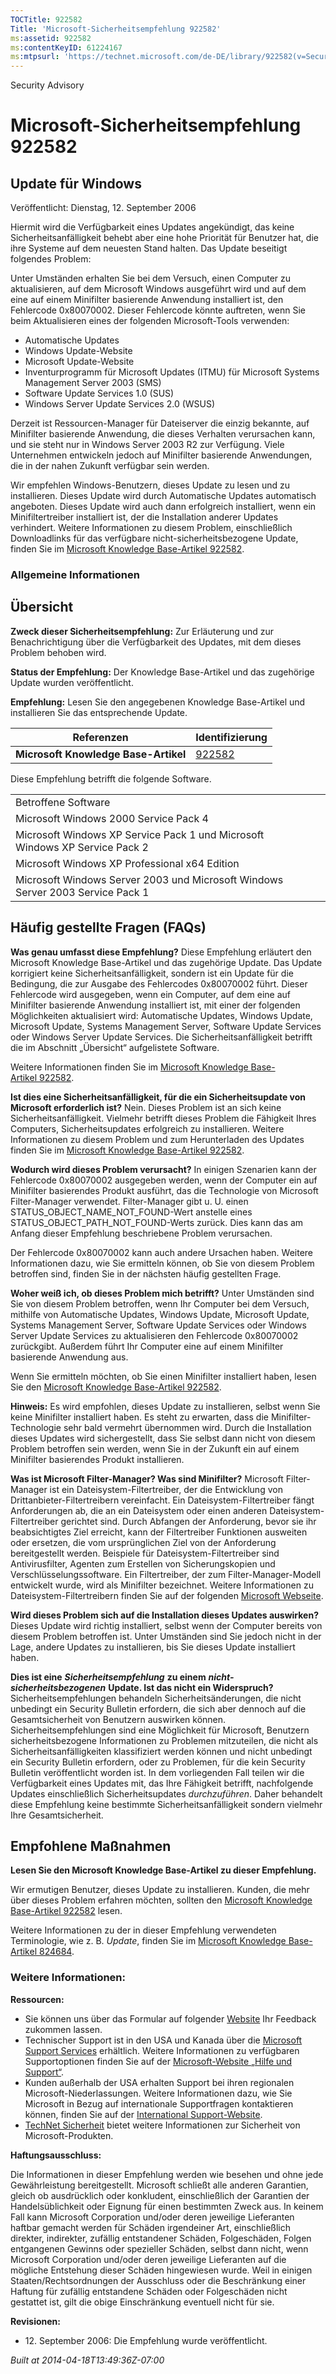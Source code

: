 ```yaml
---
TOCTitle: 922582
Title: 'Microsoft-Sicherheitsempfehlung 922582'
ms:assetid: 922582
ms:contentKeyID: 61224167
ms:mtpsurl: 'https://technet.microsoft.com/de-DE/library/922582(v=Security.10)'
---
```


Security Advisory

Microsoft-Sicherheitsempfehlung 922582
======================================

Update für Windows
------------------

Veröffentlicht: Dienstag, 12. September 2006

Hiermit wird die Verfügbarkeit eines Updates angekündigt, das keine Sicherheitsanfälligkeit behebt aber eine hohe Priorität für Benutzer hat, die ihre Systeme auf dem neuesten Stand halten. Das Update beseitigt folgendes Problem:

Unter Umständen erhalten Sie bei dem Versuch, einen Computer zu aktualisieren, auf dem Microsoft Windows ausgeführt wird und auf dem eine auf einem Minifilter basierende Anwendung installiert ist, den Fehlercode 0x80070002. Dieser Fehlercode könnte auftreten, wenn Sie beim Aktualisieren eines der folgenden Microsoft-Tools verwenden:

-   Automatische Updates
-   Windows Update-Website
-   Microsoft Update-Website
-   Inventurprogramm für Microsoft Updates (ITMU) für Microsoft Systems Management Server 2003 (SMS)
-   Software Update Services 1.0 (SUS)
-   Windows Server Update Services 2.0 (WSUS)

Derzeit ist Ressourcen-Manager für Dateiserver die einzig bekannte, auf Minifilter basierende Anwendung, die dieses Verhalten verursachen kann, und sie steht nur in Windows Server 2003 R2 zur Verfügung. Viele Unternehmen entwickeln jedoch auf Minifilter basierende Anwendungen, die in der nahen Zukunft verfügbar sein werden.

Wir empfehlen Windows-Benutzern, dieses Update zu lesen und zu installieren. Dieses Update wird durch Automatische Updates automatisch angeboten. Dieses Update wird auch dann erfolgreich installiert, wenn ein Minifiltertreiber installiert ist, der die Installation anderer Updates verhindert. Weitere Informationen zu diesem Problem, einschließlich Downloadlinks für das verfügbare nicht-sicherheitsbezogene Update, finden Sie im [Microsoft Knowledge Base-Artikel 922582](http://support.microsoft.com/kb/922582).

### Allgemeine Informationen

Übersicht
---------

<span></span>
**Zweck dieser Sicherheitsempfehlung:** Zur Erläuterung und zur Benachrichtigung über die Verfügbarkeit des Updates, mit dem dieses Problem behoben wird.

**Status der Empfehlung:** Der Knowledge Base-Artikel und das zugehörige Update wurden veröffentlicht.

**Empfehlung:** Lesen Sie den angegebenen Knowledge Base-Artikel und installieren Sie das entsprechende Update.

| Referenzen                           | Identifizierung                                  |
|--------------------------------------|--------------------------------------------------|
| **Microsoft Knowledge Base-Artikel** | [922582](http://support.microsoft.com/kb/922582) |

Diese Empfehlung betrifft die folgende Software.

|                                                                                |
|--------------------------------------------------------------------------------|
| Betroffene Software                                                            |
| Microsoft Windows 2000 Service Pack 4                                          |
| Microsoft Windows XP Service Pack 1 und Microsoft Windows XP Service Pack 2    |
| Microsoft Windows XP Professional x64 Edition                                  |
| Microsoft Windows Server 2003 und Microsoft Windows Server 2003 Service Pack 1 |

Häufig gestellte Fragen (FAQs)
------------------------------

<span></span>
**Was genau umfasst diese Empfehlung?**
Diese Empfehlung erläutert den Microsoft Knowledge Base-Artikel und das zugehörige Update. Das Update korrigiert keine Sicherheitsanfälligkeit, sondern ist ein Update für die Bedingung, die zur Ausgabe des Fehlercodes 0x80070002 führt. Dieser Fehlercode wird ausgegeben, wenn ein Computer, auf dem eine auf Minifilter basierende Anwendung installiert ist, mit einer der folgenden Möglichkeiten aktualisiert wird: Automatische Updates, Windows Update, Microsoft Update, Systems Management Server, Software Update Services oder Windows Server Update Services. Die Sicherheitsanfälligkeit betrifft die im Abschnitt „Übersicht“ aufgelistete Software.

Weitere Informationen finden Sie im [Microsoft Knowledge Base-Artikel 922582](http://support.microsoft.com/kb/922582).

**Ist dies eine Sicherheitsanfälligkeit, für die ein Sicherheitsupdate von Microsoft erforderlich ist?**
Nein. Dieses Problem ist an sich keine Sicherheitsanfälligkeit. Vielmehr betrifft dieses Problem die Fähigkeit Ihres Computers, Sicherheitsupdates erfolgreich zu installieren. Weitere Informationen zu diesem Problem und zum Herunterladen des Updates finden Sie im [Microsoft Knowledge Base-Artikel 922582](http://support.microsoft.com/kb/922582).

**Wodurch wird dieses Problem verursacht?**
In einigen Szenarien kann der Fehlercode 0x80070002 ausgegeben werden, wenn der Computer ein auf Minifilter basierendes Produkt ausführt, das die Technologie von Microsoft Filter-Manager verwendet. Filter-Manager gibt u. U. einen STATUS\_OBJECT\_NAME\_NOT\_FOUND-Wert anstelle eines STATUS\_OBJECT\_PATH\_NOT\_FOUND-Werts zurück. Dies kann das am Anfang dieser Empfehlung beschriebene Problem verursachen.

Der Fehlercode 0x80070002 kann auch andere Ursachen haben. Weitere Informationen dazu, wie Sie ermitteln können, ob Sie von diesem Problem betroffen sind, finden Sie in der nächsten häufig gestellten Frage.

**Woher weiß ich, ob dieses Problem mich betrifft?**
Unter Umständen sind Sie von diesem Problem betroffen, wenn Ihr Computer bei dem Versuch, mithilfe von Automatische Updates, Windows Update, Microsoft Update, Systems Management Server, Software Update Services oder Windows Server Update Services zu aktualisieren den Fehlercode 0x80070002 zurückgibt. Außerdem führt Ihr Computer eine auf einem Minifilter basierende Anwendung aus.

Wenn Sie ermitteln möchten, ob Sie einen Minifilter installiert haben, lesen Sie den [Microsoft Knowledge Base-Artikel 922582](http://support.microsoft.com/kb/922582).

**Hinweis:** Es wird empfohlen, dieses Update zu installieren, selbst wenn Sie keine Minifilter installiert haben. Es steht zu erwarten, dass die Minifilter-Technologie sehr bald vermehrt übernommen wird. Durch die Installation dieses Updates wird sichergestellt, dass Sie selbst dann nicht von diesem Problem betroffen sein werden, wenn Sie in der Zukunft ein auf einem Minifilter basierendes Produkt installieren.

**Was ist Microsoft Filter-Manager? Was sind Minifilter?**
Microsoft Filter-Manager ist ein Dateisystem-Filtertreiber, der die Entwicklung von Drittanbieter-Filtertreibern vereinfacht. Ein Dateisystem-Filtertreiber fängt Anforderungen ab, die an ein Dateisystem oder einen anderen Dateisystem-Filtertreiber gerichtet sind. Durch Abfangen der Anforderung, bevor sie ihr beabsichtigtes Ziel erreicht, kann der Filtertreiber Funktionen ausweiten oder ersetzen, die vom ursprünglichen Ziel von der Anforderung bereitgestellt werden. Beispiele für Dateisystem-Filtertreiber sind Antivirusfilter, Agenten zum Erstellen von Sicherungskopien und Verschlüsselungssoftware. Ein Filtertreiber, der zum Filter-Manager-Modell entwickelt wurde, wird als Minifilter bezeichnet. Weitere Informationen zu Dateisystem-Filtertreibern finden Sie auf der folgenden [Microsoft Webseite](http://go.microsoft.com/fwlink/?linkid=72993).

**Wird dieses Problem sich auf die Installation dieses Updates auswirken?**
Dieses Update wird richtig installiert, selbst wenn der Computer bereits von diesem Problem betroffen ist. Unter Umständen sind Sie jedoch nicht in der Lage, andere Updates zu installieren, bis Sie dieses Update installiert haben.

**Dies ist eine** ***Sicherheitsempfehlung*** **zu einem** ***nicht-sicherheitsbezogenen*** **Update. Ist das nicht ein Widerspruch?**
Sicherheitsempfehlungen behandeln Sicherheitsänderungen, die nicht unbedingt ein Security Bulletin erfordern, die sich aber dennoch auf die Gesamtsicherheit von Benutzern auswirken können. Sicherheitsempfehlungen sind eine Möglichkeit für Microsoft, Benutzern sicherheitsbezogene Informationen zu Problemen mitzuteilen, die nicht als Sicherheitsanfälligkeiten klassifiziert werden können und nicht unbedingt ein Security Bulletin erfordern, oder zu Problemen, für die kein Security Bulletin veröffentlicht worden ist. In dem vorliegenden Fall teilen wir die Verfügbarkeit eines Updates mit, das Ihre Fähigkeit betrifft, nachfolgende Updates einschließlich Sicherheitsupdates *durchzuführen*. Daher behandelt diese Empfehlung keine bestimmte Sicherheitsanfälligkeit sondern vielmehr Ihre Gesamtsicherheit.

Empfohlene Maßnahmen
--------------------

<span></span>
**Lesen Sie den Microsoft Knowledge Base-Artikel zu dieser Empfehlung.**

Wir ermutigen Benutzer, dieses Update zu installieren. Kunden, die mehr über dieses Problem erfahren möchten, sollten den [Microsoft Knowledge Base-Artikel 922582](http://support.microsoft.com/kb/922582) lesen.

Weitere Informationen zu der in dieser Empfehlung verwendeten Terminologie, wie z. B. *Update*, finden Sie im [Microsoft Knowledge Base-Artikel 824684](http://support.microsoft.com/kb/824684).

### Weitere Informationen:

**Ressourcen:**

-   Sie können uns über das Formular auf folgender [Website](https://support.microsoft.com/common/survey.aspx?scid=sw;en;1257&showpage=1&ws=technet&sd=tech) Ihr Feedback zukommen lassen.
-   Technischer Support ist in den USA und Kanada über die [Microsoft Support Services](http://go.microsoft.com/fwlink/?linkid=21131) erhältlich. Weitere Informationen zu verfügbaren Supportoptionen finden Sie auf der [Microsoft-Website „Hilfe und Support“](http://support.microsoft.com/).
-   Kunden außerhalb der USA erhalten Support bei ihren regionalen Microsoft-Niederlassungen. Weitere Informationen dazu, wie Sie Microsoft in Bezug auf internationale Supportfragen kontaktieren können, finden Sie auf der [International Support-Website](http://go.microsoft.com/fwlink/?linkid=21155).
-   [TechNet Sicherheit](http://www.microsoft.com/germany/technet/sicherheit/default.mspx) bietet weitere Informationen zur Sicherheit von Microsoft-Produkten.

**Haftungsausschluss:**

Die Informationen in dieser Empfehlung werden wie besehen und ohne jede Gewährleistung bereitgestellt. Microsoft schließt alle anderen Garantien, gleich ob ausdrücklich oder konkludent, einschließlich der Garantien der Handelsüblichkeit oder Eignung für einen bestimmten Zweck aus. In keinem Fall kann Microsoft Corporation und/oder deren jeweilige Lieferanten haftbar gemacht werden für Schäden irgendeiner Art, einschließlich direkter, indirekter, zufällig entstandener Schäden, Folgeschäden, Folgen entgangenen Gewinns oder spezieller Schäden, selbst dann nicht, wenn Microsoft Corporation und/oder deren jeweilige Lieferanten auf die mögliche Entstehung dieser Schäden hingewiesen wurde. Weil in einigen Staaten/Rechtsordnungen der Ausschluss oder die Beschränkung einer Haftung für zufällig entstandene Schäden oder Folgeschäden nicht gestattet ist, gilt die obige Einschränkung eventuell nicht für sie.

**Revisionen:**

-   12. September 2006: Die Empfehlung wurde veröffentlicht.

*Built at 2014-04-18T13:49:36Z-07:00*
